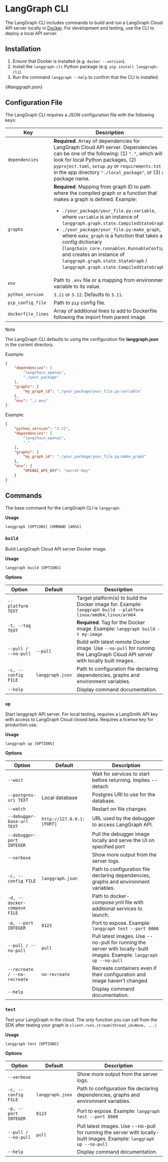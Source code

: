 # LangGraph CLI
The LangGraph CLI includes commands to build and run a LangGraph Cloud API server locally in [Docker](https://www.docker.com/). For development and testing, use the CLI to deploy a local API server.

## Installation
1. Ensure that Docker is installed (e.g. `docker --version`).
2. Install the `langgraph-cli` Python package (e.g. `pip install langgraph-cli`).
3. Run the command `langgraph --help` to confirm that the CLI is installed.

[](){#langgraph.json}
## Configuration File
The LangGraph CLI requires a JSON configuration file with the following keys:

| Key                | Description                                                                                                                                                                                                                                                                                                                                                                                                                                                                                                                                  |
|--------------------|----------------------------------------------------------------------------------------------------------------------------------------------------------------------------------------------------------------------------------------------------------------------------------------------------------------------------------------------------------------------------------------------------------------------------------------------------------------------------------------------------------------------------------------------|
| `dependencies`     | **Required**. Array of dependencies for LangGraph Cloud API server. Dependencies can be one of the following: (1) `"."`, which will look for local Python packages, (2) `pyproject.toml`, `setup.py` or `requirements.txt` in the app directory `"./local_package"`, or (3) a package name.                                                                                                                                                                                                                                                  |
| `graphs`           | **Required**. Mapping from graph ID to path where the compiled graph or a function that makes a graph is defined. Example: <ul><li>`./your_package/your_file.py:variable`, where `variable` is an instance of `langgraph.graph.state.CompiledStateGraph`</li><li>`./your_package/your_file.py:make_graph`, where `make_graph` is a function that takes a config dictionary (`langchain_core.runnables.RunnableConfig`) and creates an instance of `langgraph.graph.state.StateGraph` / `langgraph.graph.state.CompiledStateGraph`.</li></ul> |
| `env`              | Path to `.env` file or a mapping from environment variable to its value.                                                                                                                                                                                                                                                                                                                                                                                                                                                                     |
| `python_version`   | `3.11` or `3.12`. Defaults to `3.11`.                                                                                                                                                                                                                                                                                                                                                                                                                                                                                                        |
| `pip_config_file`  | Path to `pip` config file.                                                                                                                                                                                                                                                                                                                                                                                                                                                                                                                   |
| `dockerfile_lines` | Array of additional lines to add to Dockerfile following the import from parent image.                                                                                                                                                                                                                                                                                                                                                                                                                                                       |

<div class="admonition tip">
    <p class="admonition-title">Note</p>
    <p>
        The LangGraph CLI defaults to using the configuration file <strong>langgraph.json</strong> in the current directory.
    </p>
</div>

Example:
```json
{
    "dependencies": [
        "langchain_openai",
        "./your_package"
    ],
    "graphs": {
        "my_graph_id": "./your_package/your_file.py:variable"
    },
    "env": "./.env"
}
```

Example:
```json
{
    "python_version": "3.11",
    "dependencies": [
        "langchain_openai",
        "."
    ],
    "graphs": {
        "my_graph_id": "./your_package/your_file.py:make_graph"
    },
    "env": {
        "OPENAI_API_KEY": "secret-key"
    }
}
```

## Commands
The base command for the LangGraph CLI is `langgraph`.

**Usage**
```
langgraph [OPTIONS] COMMAND [ARGS]
```

### `build`
Build LangGraph Cloud API server Docker image.

**Usage**
```
langgraph build [OPTIONS]
```

**Options**

| Option | Default | Description |
| ------ | ------- | ----------- |
| `--platform TEXT` | | Target platform(s) to build the Docker image for. Example: `langgraph build --platform linux/amd64,linux/arm64` |
| `-t, --tag TEXT` | | **Required**. Tag for the Docker image. Example: `langgraph build -t my-image` |
| `--pull / --no-pull` | `--pull` | Build with latest remote Docker image. Use `--no-pull` for running the LangGraph Cloud API server with locally built images. |
| `-c, --config FILE` | `langgraph.json` | Path to configuration file declaring dependencies, graphs and environment variables. |
| `--help` | | Display command documentation. |

### `up`
Start langgraph API server. For local testing, requires a LangSmith API key with access to LangGraph Cloud closed beta. Requires a license key for production use.

**Usage**
```
langgraph up [OPTIONS]
```

**Options**

| Option | Default | Description |
| ------ | ------- | ----------- |
| `--wait` | | Wait for services to start before returning. Implies --detach |
| `--postgres-uri TEXT` | Local database | Postgres URI to use for the database. |
| `--watch` | | Restart on file changes |
| `--debugger-base-url TEXT` | `http://127.0.0.1:[PORT]` | URL used by the debugger to access LangGraph API. |
| `--debugger-port INTEGER` | | Pull the debugger image locally and serve the UI on specified port |
| `--verbose` | | Show more output from the server logs. |
| `-c, --config FILE` | `langgraph.json` | Path to configuration file declaring dependencies, graphs and environment variables. |
| `-d, --docker-compose FILE` | | Path to docker-compose.yml file with additional services to launch. |
| `-p, --port INTEGER` | `8123` | Port to expose. Example: `langgraph test --port 8000` |
| `--pull / --no-pull` | `pull` | Pull latest images. Use --no-pull for running the server with locally-built images. Example: `langgraph up --no-pull` |
| `--recreate / --no-recreate` | `no-recreate` | Recreate containers even if their configuration and image haven't changed |
| `--help` | | Display command documentation. | 

### `test`
Test your LangGraph in the cloud. The only function you can call from the SDK after testing your graph is `client.runs.stream(thread_id=None, ...)`

**Usage**
```
langgraph test [OPTIONS]
```

**Options**

| Option | Default | Description |
| ------ | ------- | ----------- |
| `--verbose` | | Show more output from the server logs. |
| `-c, --config FILE` | `langgraph.json` | Path to configuration file declaring dependencies, graphs and environment variables. |
| `-p, --port INTEGER` | `8123` | Port to expose. Example: `langgraph test --port 8000` |
| `--pull / --no-pull` | `pull` | Pull latest images. Use --no-pull for running the server with locally-built images. Example: `langgraph up --no-pull` |
| `--help` | | Display command documentation. |